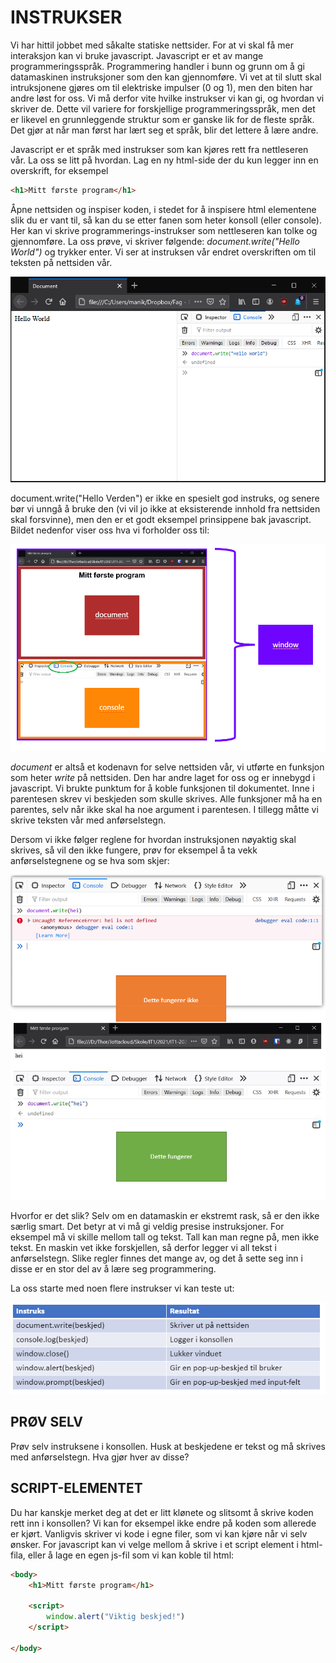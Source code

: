 # INSTRUKSER

Vi har hittil jobbet med såkalte statiske nettsider. For at vi skal få mer interaksjon kan vi bruke javascript. Javascript er et av mange programmeringsspråk. Programmering handler i bunn og grunn om å gi datamaskinen instruksjoner som den kan gjennomføre. Vi vet at til slutt skal intruksjonene gjøres om til elektriske impulser (0 og 1), men den biten har andre løst for oss. Vi må derfor vite hvilke instrukser vi kan gi, og hvordan vi skriver de. Dette vil variere for forskjellige programmeringsspråk, men det er likevel en grunnleggende struktur som er ganske lik for de fleste språk. Det gjør at når man først har lært seg et språk, blir det lettere å lære andre.

Javascript er et språk med instrukser som kan kjøres rett fra nettleseren vår. La oss se litt på hvordan. Lag en ny html-side der du kun legger inn en overskrift, for eksempel

```HTML
<h1>Mitt første program</h1>
```

Åpne nettsiden og inspiser koden, i stedet for å inspisere html elementene slik du er vant til, så kan du se etter fanen som heter konsoll (eller console). Her kan vi skrive programmerings-instrukser som nettleseren kan tolke og gjennomføre. La oss prøve, vi skriver følgende: *document.write("Hello World")* og trykker enter. Vi ser at instruksen vår endret overskriften om til teksten på nettsiden vår. 

![Hello World](firstprogram.png)

document.write("Hello Verden") er ikke en spesielt god instruks, og senere bør vi unngå å bruke den (vi vil jo ikke at eksisterende innhold fra nettsiden skal forsvinne), men den er et godt eksempel prinsippene bak javascript. Bildet nedenfor viser oss hva vi forholder oss til:

![Arbeidsflate - Konsoll Dokument Vindu](konsoll.png)

*document* er altså et kodenavn for selve nettsiden vår, vi utførte en funksjon som heter *write* på nettsiden. Den har andre laget for oss og er innebygd i javascript. Vi brukte punktum for å koble funksjonen til dokumentet. Inne i parentesen skrev vi beskjeden som skulle skrives. Alle funksjoner må ha en parentes, selv når ikke skal ha noe argument i parentesen. I tillegg måtte vi skrive teksten vår med anførselstegn. 

Dersom vi ikke følger reglene for hvordan instruksjonen nøyaktig skal skrives, så vil den ikke fungere, prøv for eksempel å ta vekk anførselstegnene og se hva som skjer:

![Feil vs Riktig](syntax.png)

Hvorfor er det slik? Selv om en datamaskin er ekstremt rask, så er den ikke særlig smart. Det betyr at vi må gi veldig presise instruksjoner. For eksempel må vi skille mellom tall og tekst. Tall kan man regne på, men ikke tekst. En maskin vet ikke forskjellen, så derfor legger vi all tekst i anførselstegn. Slike regler finnes det mange av, og det å sette seg inn i disse er en stor del av å lære seg programmering.

La oss starte med noen flere instrukser vi kan teste ut:

![Instrukser](Instrukser.png)

## PRØV SELV

Prøv selv instruksene i konsollen. Husk at beskjedene er tekst og må skrives med anførselstegn. Hva gjør hver av disse?

## SCRIPT-ELEMENTET

Du har kanskje merket deg at det er litt klønete og slitsomt å skrive koden rett inn i konsollen? Vi kan for eksempel ikke endre på koden som allerede er kjørt. Vanligvis skriver vi kode i egne filer, som vi kan kjøre når vi selv ønsker. For javascript kan vi velge mellom å skrive i et script element i html-fila, eller å lage en egen js-fil som vi kan koble til html:

```HTML
<body>
    <h1>Mitt første program</h1>
    
    <script>
        window.alert("Viktig beskjed!")
    </script>
    
</body>
```